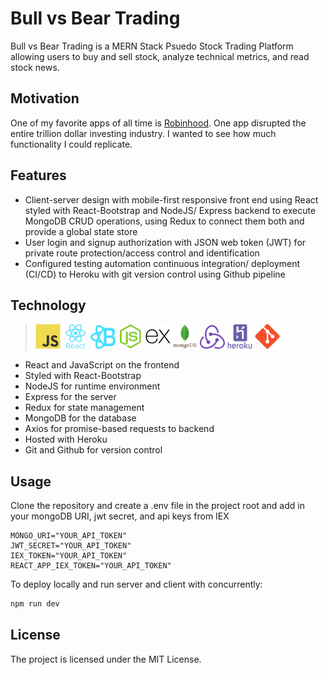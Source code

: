# Bull vs Bear Trading

Bull vs Bear Trading is a MERN Stack Psuedo Stock Trading Platform allowing users to buy and sell stock, analyze technical metrics, and read stock news.
<!-- [Visit Application here](heroku app link) -->

<!-- ![alt text](/client/src/assets/laptopiphonephoto.png) -->

## Motivation

One of my favorite apps of all time is [Robinhood](https://robinhood.com/). One app disrupted the entire trillion dollar investing industry. I wanted to see how much functionality I could replicate.

## Features

- Client-server design with mobile-first responsive front end using React styled with React-Bootstrap and NodeJS/ Express backend to execute MongoDB CRUD operations, using Redux to connect them both and provide a global state store
- User login and signup authorization with JSON web token (JWT) for private route protection/access control and identification
- Configured testing automation continuous integration/ deployment (CI/CD) to Heroku with git version control using Github pipeline

## Technology

> <img src="/client/src/assets/js.svg" width="40px"> <img src="/client/src/assets/react.svg" width="40px"> <img src="/client/src/assets/react-bootstrap.png" width="40px"> <img src="/client/src/assets/node.svg" width="40px"> <img src="/client/src/assets/express.svg" width="40px"> <img src="/client/src/assets/mongodb.svg" width="40px"> <img src="/client/src/assets/redux.png" width="40px"> <img src="/client/src/assets/heroku.svg" width="40px"> <img src="/client/src/assets/git.svg" width="40px">

- React and JavaScript on the frontend
- Styled with React-Bootstrap
- NodeJS for runtime environment
- Express for the server
- Redux for state management
- MongoDB for the database
- Axios for promise-based requests to backend
- Hosted with Heroku
- Git and Github for version control

## Usage

Clone the repository and create a .env file in the project root and add in your mongoDB URI, jwt secret, and api keys from IEX

```text
MONGO_URI="YOUR_API_TOKEN"
JWT_SECRET="YOUR_API_TOKEN"
IEX_TOKEN="YOUR_API_TOKEN"
REACT_APP_IEX_TOKEN="YOUR_API_TOKEN"
```

To deploy locally and run server and client with concurrently:

```javascript
npm run dev
```

## License

The project is licensed under the MIT License.
